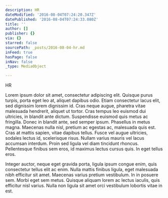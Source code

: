 ```yaml
---
description: HR
dateModified: '2016-08-04T07:24:20.347Z'
datePublished: '2016-08-04T07:24:33.080Z'
title: ''
author: []
publisher: {}
via: {}
starred: false
sourcePath: _posts/2016-08-04-hr.md
inFeed: true
hasPage: false
inNav: false
_type: MediaObject

---
```

HR

Lorem ipsum dolor sit amet, consectetur adipiscing elit. Quisque purus turpis, porta eget leo at, aliquet dapibus odio. Etiam consectetur lacus elit, sed dignissim lorem dignissim id. Cras neque augue, pharetra vitae malesuada hendrerit, aliquet ut tortor. Cras tempus leo euismod dui ultricies, in blandit ante dictum. Suspendisse euismod quis metus ac fringilla. Donec in blandit ante, sed semper ipsum. Phasellus in metus magna. Maecenas nulla nisl, pretium ac egestas ac, malesuada quis est. Cras at mattis sapien, vitae dapibus tellus. Fusce vel augue ultricies, sodales lectus id, scelerisque risus. Nullam varius mauris vel lacus accumsan interdum. Proin sed ligula vel diam tincidunt rhoncus. Pellentesque finibus sem eros, id maximus lectus cursus quis. In eget tellus eros.

Integer auctor, neque eget gravida porta, ligula ipsum congue enim, quis consectetur tellus elit ac enim. Nulla mattis finibus ligula, eget malesuada nibh efficitur sit amet. Maecenas varius pretium vestibulum. In in posuere sem. Morbi eget sem metus. Quisque aliquam lorem ac lectus iaculis, quis efficitur nisl varius. Nulla non ligula sit amet orci vestibulum lobortis vitae in est.